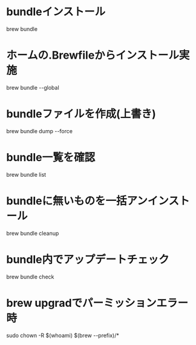 # bundleインストール
brew bundle 
# ホームの.Brewfileからインストール実施
brew bundle --global

# bundleファイルを作成(上書き)
brew bundle dump --force

# bundle一覧を確認
brew bundle list

# bundleに無いものを一括アンインストール
brew bundle cleanup

# bundle内でアップデートチェック
brew bundle check

# brew upgradでパーミッションエラー時
sudo chown -R $(whoami) $(brew --prefix)/*

